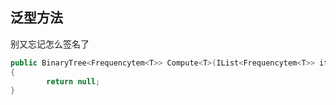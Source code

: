 ## 泛型方法

别又忘记怎么签名了

```cs
public BinaryTree<Frequencytem<T>> Compute<T>(IList<Frequencytem<T>> items)
{
        return null;
}
```